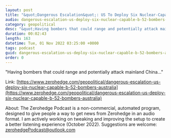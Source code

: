 ```yaml
---
layout: post
title: "&quot;Dangerous Escalation&quot;: US To Deploy Six Nuclear-Capable B-52 Bombers To Australia"
audio: dangerous-escalation-us-deploy-six-nuclear-capable-b-52-bombers-australia-0
category: geopolitical
desc: "&quot;Having bombers that could range and potentially attack mainland China...&quot; "
duration: 00:02:43
length: 163
datetime: Tue, 01 Nov 2022 03:25:00 +0000
tags: podcast
guid: dangerous-escalation-us-deploy-six-nuclear-capable-b-52-bombers-australia-0
order: 0
---
```

&quot;Having bombers that could range and potentially attack mainland China...&quot; 

Link: [https://www.zerohedge.com/geopolitical/dangerous-escalation-us-deploy-six-nuclear-capable-b-52-bombers-australia](https://www.zerohedge.com/geopolitical/dangerous-escalation-us-deploy-six-nuclear-capable-b-52-bombers-australia)

About: The Zerohedge Podcast is a non-commercial, automated program, designed to give people a way to get news from Zerohedge in an audio format.  I am actively working on tweaking and improving the setup to create a better listening experience (October 2022).  Suggestions are welcome: [zerohedgePodcast@outlook.com](mailto:zerohedgePodcast@outlook.com)